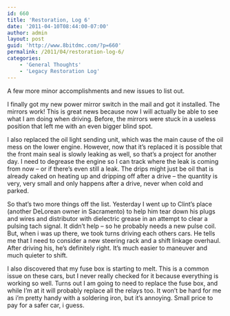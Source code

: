 ```yaml
---
id: 660
title: 'Restoration, Log 6'
date: '2011-04-10T08:44:00-07:00'
author: admin
layout: post
guid: 'http://www.8bitdmc.com/?p=660'
permalink: /2011/04/restoration-log-6/
categories:
    - 'General Thoughts'
    - 'Legacy Restoration Log'
---
```


A few more minor accomplishments and new issues to list out.

I finally got my new power mirror switch in the mail and got it installed. The mirrors work! This is great news because now I will actually be able to see what I am doing when driving. Before, the mirrors were stuck in a useless position that left me with an even bigger blind spot.

I also replaced the oil light sending unit, which was the main cause of the oil mess on the lower engine. However, now that it’s replaced it is possible that the front main seal is slowly leaking as well, so that’s a project for another day. I need to degrease the engine so I can track where the leak is coming from now – or if there’s even still a leak. The drips might just be oil that is already caked on heating up and dripping off after a drive – the quantity is very, very small and only happens after a drive, never when cold and parked.

So that’s two more things off the list. Yesterday I went up to Clint’s place (another DeLorean owner in Sacramento) to help him tear down his plugs and wires and distributor with dielectric grease in an attempt to clear a pulsing tach signal. It didn’t help – so he probably needs a new pulse coil. But, when i was up there, we took turns driving each others cars. He tells me that I need to consider a new steering rack and a shift linkage overhaul. After driving his, he’s definitely right. It’s much easier to maneuver and much quieter to shift.

I also discovered that my fuse box is starting to melt. This is a common issue on these cars, but I never really checked for it because everything is working so well. Turns out I am going to need to replace the fuse box, and while I’m at it will probably replace all the relays too. It won’t be hard for me as i’m pretty handy with a soldering iron, but it’s annoying. Small price to pay for a safer car, i guess.